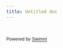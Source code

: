 ```yaml
---
title: Untitled doc
---
```

&nbsp;

<SwmMeta version="3.0.0" repo-id="Z2l0aHViJTNBJTNBQXV0aGVudGlmaWNhdGlvbiUzQSUzQXZvcnRlY2hzdHVkaW8=" repo-name="Authentification"><sup>Powered by [Swimm](https://app.swimm.io/)</sup></SwmMeta>
